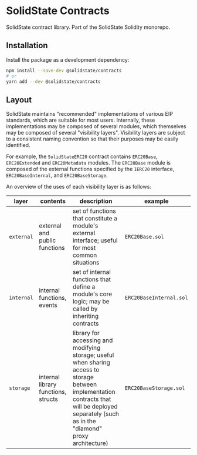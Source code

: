# SolidState Contracts

SolidState contract library. Part of the SolidState Solidity monorepo.

## Installation

Install the package as a development dependency:

```bash
npm install --save-dev @solidstate/contracts
# or
yarn add --dev @solidstate/contracts
```

## Layout

SolidState maintains "recommended" implementations of various EIP standards, which are suitable for most users. Internally, these implementations may be composed of several modules, which themselves may be composed of several "visibility layers". Visibility layers are subject to a consistent naming convention so that their purposes may be easily identified.

For example, the `SolidStateERC20` contract contains `ERC20Base`, `ERC20Extended` and `ERC20Metadata` modules. The `ERC20Base` module is composed of the external functions specified by the `IERC20` interface, `ERC20BaseInternal`, and `ERC20BaseStorage`.

An overview of the uses of each visibility layer is as follows:

| layer      | contents                            | description                                                                                                                                                                                        | example                 |
| ---------- | ----------------------------------- | -------------------------------------------------------------------------------------------------------------------------------------------------------------------------------------------------- | ----------------------- |
| `external` | external and public functions       | set of functions that constitute a module's external interface; useful for most common situations                                                                                                  | `ERC20Base.sol`         |
| `internal` | internal functions, events          | set of internal functions that define a module's core logic; may be called by inheriting contracts                                                                                                 | `ERC20BaseInternal.sol` |
| `storage`  | internal library functions, structs | library for accessing and modifying storage; useful when sharing access to storage between implementation contracts that will be deployed separately (such as in the "diamond" proxy architecture) | `ERC20BaseStorage.sol`  |
